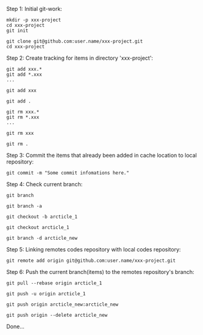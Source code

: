 <!-- How to using git to push the local branch(files) to github remotes ? -->

Step 1: Initial git-work:
<!-- make a new directory and enter it, initialing git creation -->
<!-- (if '.git' directory is not exist), -->
	mkdir -p xxx-project
	cd xxx-project
	git init
<!-- or clone the remotes codes repository 'xxx-project' to local -->
	git clone git@github.com:user.name/xxx-project.git
	cd xxx-project

Step 2: Create tracking for items in directory 'xxx-project':
<!-- ADD ITEMS-->
<!-- for add selected files -->
	git add xxx.*
	git add *.xxx
	...
<!-- or add selected directory -->
	git add xxx
<!-- or add all items -->
	git add .

<!-- REMOVE ITEMS-->
<!-- for remove selected files -->
	git rm xxx.*
	git rm *.xxx
	...
<!-- or remove selected directory -->
	git rm xxx
<!-- or remove all items -->
	git rm .

Step 3: Commit the items that already been added in cache location to local repository:
<!-- you can add some commit infomations here -->
	git commit -m "Some commit infomations here."

Step 4: Check current branch:
<!-- ckeck local branch -->
	git branch 
<!-- check remote branch -->
	git branch -a
<!-- creat a new local branch(if we need and it is not exist) -->
	git checkout -b arcticle_1
<!-- switch to the desired local branch(if we need and it is exist) -->
	git checkout arcticle_1
<!-- delete local branch(if we need and it is exist) -->
	git branch -d arcticle_new
	
Step 5: Linking remotes codes repository with local codes repository:
<!-- if they are already been linked, skip this step -->
	git remote add origin git@github.com:user.name/xxx-project.git

Step 6: Push the current branch(items) to the remotes repository's branch:
<!-- this sub-step must be in head if we need(obtain remote repository items -->
<!-- and merge with local repository items synchronously) -->
	git pull --rebase origin arcticle_1
<!-- then push the current branch(items) 'arcticle_1' to the remotes repository's  -->
<!-- corresponding branch 'arcticle_1' and coverage items -->
	git push -u origin arcticle_1
<!-- if we want to push a new branch(items) 'arcticle_new' that the remotes repository -->
<!-- dose not contain it, we can usage codes as below -->
<!-- (local branch name is the same as remotes branch name) -->
	git push origin arcticle_new:arcticle_new
<!-- if we want to delete an exist remotes branch, we can do this -->
	git push origin --delete arcticle_new

Done...

